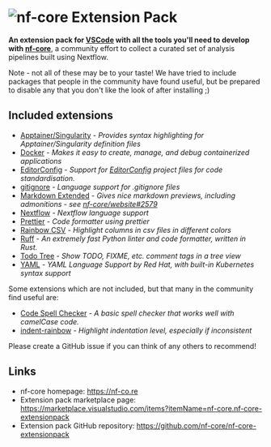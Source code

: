 # ![nf-core Extension Pack](logo_wide.png)

**An extension pack for [VSCode](https://code.visualstudio.com/) with all the tools you'll need to develop with [nf-core](https://nf-co.re/)**, a community effort to collect a curated set of analysis pipelines built using Nextflow.

Note - not all of these may be to your taste! We have tried to include packages that people in the community have found useful, but be prepared to disable any that you don't like the look of after installing ;)

## Included extensions

- [Apptainer/Singularity](https://marketplace.visualstudio.com/items?itemName=onnovalkering.vscode-singularity) - _Provides syntax highlighting for Apptainer/Singularity definition files_
- [Docker](https://marketplace.visualstudio.com/items?itemName=ms-azuretools.vscode-docker) - _Makes it easy to create, manage, and debug containerized applications_
- [EditorConfig](https://marketplace.visualstudio.com/items?itemName=EditorConfig.EditorConfig) - _Support for [EditorConfig](https://editorconfig.org/) project files for code standardisation._
- [gitignore](codezombiech.gitignore) - _Language support for .gitignore files_
- [Markdown Extended](https://marketplace.visualstudio.com/items?itemName=jebbs.markdown-extended) - _Gives nice markdown previews, including admonitions - see [nf-core/website#2579](https://github.com/nf-core/website/pull/2579)_
- [Nextflow](https://marketplace.visualstudio.com/items?itemName=nextflow.nextflow) - _Nextflow language support_
- [Prettier](https://marketplace.visualstudio.com/items?itemName=esbenp.prettier-vscode) - _Code formatter using prettier_
- [Rainbow CSV](https://marketplace.visualstudio.com/items?itemName=mechatroner.rainbow-csv) - _Highlight columns in csv files in different colors_
- [Ruff](https://marketplace.visualstudio.com/items?itemName=charliermarsh.ruff) - _An extremely fast Python linter and code formatter, written in Rust._
- [Todo Tree](https://marketplace.visualstudio.com/items?itemName=Gruntfuggly.todo-tree) - _Show TODO, FIXME, etc. comment tags in a tree view_
- [YAML](https://marketplace.visualstudio.com/items?itemName=redhat.vscode-yaml) - _YAML Language Support by Red Hat, with built-in Kubernetes syntax support_

Some extensions which are not included, but that many in the community find useful are:

- [Code Spell Checker](https://marketplace.visualstudio.com/items?itemName=streetsidesoftware.code-spell-checker) - _A basic spell checker that works well with camelCase code._
- [indent-rainbow](https://marketplace.visualstudio.com/items?itemName=oderwat.indent-rainbow) - _Highlight indentation level, especially if inconsistent_

Please create a GitHub issue if you can think of any others to recommend!

## Links

- nf-core homepage: <https://nf-co.re>
- Extension pack marketplace page: <https://marketplace.visualstudio.com/items?itemName=nf-core.nf-core-extensionpack>
- Extension pack GitHub repository: <https://github.com/nf-core/nf-core-extensionpack>

